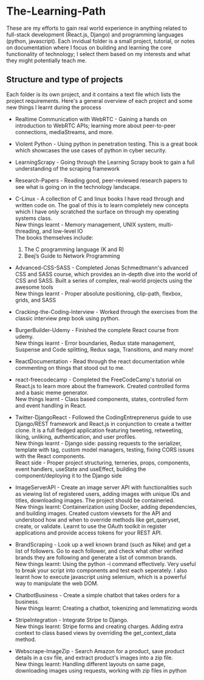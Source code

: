 # The-Learning-Path

These are my efforts to gain real world experience in anything related to full-stack development (React.js, Django) and programming languages (python, javascript). 
Each invidual folder is a small project, tutorial, or notes on documentation where I focus on building and learning the core functionality of technology; I select them based on my interests and what they might potentially teach me.

## Structure and type of projects

Each folder is its own project, and it contains a text file which lists the project requirements.
Here's a general overview of each project and some new things I learnt during the process

* Realtime Communication with WebRTC - Gaining a hands on introduction to WebRTC APIs; learning more
about peer-to-peer connections, mediaStreams, and more.

* Violent Python - Using python in penetration testing. This is a great book which showcases the use cases
of python in cyber security. 

* LearningScrapy - Going through the Learning Scrapy book to gain a full understanding of the scraping
framework

* Research-Papers - Reading good, peer-reviewed research papers to see what is going on in the technology landscape.

* C-Linux - A collection of C and linux books I have read through and written code on. The goal of this is to learn completely new concepts which I have only scratched the surface on through my operating systems class. <br> New things learnt - Memory management, UNIX system, multi-threading, and low-level IO  <br>
The books themselves include:
    1. The C programming language (K and R)
    2. Beej’s Guide to Network Programming <br>

* Advanced-CSS-SASS - Completed Jonas Schmedtmann's advanced CSS and SASS course, which provides an in-depth dive into the world of CSS and SASS. Built a series of complex, real-world projects using the awesome tools <br>
New things learnt - Proper absolute positioning, clip-path, flexbox, grids, and SASS

* Cracking-the-Coding-Interview - Worked through the exercises from the classic interview prep book using python. 

* BurgerBuilder-Udemy - Finished the complete React course from udemy.<br>
New things learnt - Error boundaries, Redux state management, Suspense and Code splitting, Redux saga, Transitions, and many more!

* ReactDocumentation - Read through the react documentation while commenting on things that stood out to me.

* react-freecodecamp - Completed the FreeCodeCamp's tutorial on React.js to learn more about the framework. Created controlled forms and a basic meme generator. <br>
New things learnt - Class based components, states, controlled form and event handling in React.

* Twitter-DjangoReact - Followed the CodingEntreprenerus guide to use Django/REST framework and React.js in conjunction to create a twitter clone. It is a full fledged application featuring tweeting, retweeting, liking, unliking, authentication, and user profiles. <br>
New things learnt - Django side: passing requests to the serializer, template with tag, custom model managers, testing, fixing CORS issues with the React components. <br>
React side - Proper project structuring, terneries, props, components, event handlers, useState and useEffect, building the component/deploying it to the Django side

* ImageServerAPI - Create an image server API with functionalities such as viewing list of registered users, adding images with unique IDs and titles, downloading images. The project should be containeried. <br>
New things learnt: Containerization using Docker, adding dependencies, and building images. Created custom viewsets for the API and understood how and when to override methods like get_queryset, create, or validate. Learnt to use the OAuth toolkit in register applications and provide access tokens for your REST API. 

* BrandScraping - Look up a well known brand (such as Nike) and get a list of followers. Go to each follower, and check what
other verified brands they are following and generate a list of common brands. <br>
New things learnt: Using the python -i command effectively. Very useful to break your script into components and test each
seperately. I also learnt how to execute javascript using selenium, which is a powerful way to manipulate the web DOM.

* ChatbotBusiness - Create a simple chatbot that takes orders for a business. <br>
New things learnt: Creating a chatbot, tokenizing and lemmatizing words

* StripeIntegration - Integrate Stripe to Django.
<br>New things learnt: Stripe forms and creating charges. Adding extra context to class based views by overriding the get_context_data method. 

* Webscrape-ImageZip - Search Amazon for a product, save product details in a csv file, and extract product's images into a zip file. <br>
New things learnt: Handling different layouts on same page, downloading images using requests, working with zip files in python
